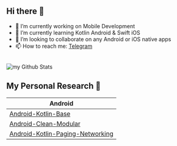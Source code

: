 ## Hi there 👋

- 🔭 I’m currently working on Mobile Development
- 🌱 I’m currently learning Kotlin Android & Swift iOS
- 👯 I’m looking to collaborate on any Android or iOS native apps
- 📫 How to reach me: [Telegram](https://t.me/nalendra_sh)

<br>

<img align="center" src="https://github-readme-stats.vercel.app/api?username=nalendrash&include_all_commits=true&count_private=true&show_icons=true&line_height=20&title_color=2B5BBD&icon_color=1124BB&text_color=A1A1A1&bg_color=0,000000,130F40" alt="my Github Stats"/>

<br>

## My Personal Research 🌱 ##
| Android |
| --- |
| [Android-Kotlin-Base](https://github.com/nalendrash/Android-Kotlin-Base) |
| [Android-Clean-Modular](https://github.com/nalendrash/Android-Clean-Modular) |
| [Android-Kotlin-Paging-Networking](https://github.com/nalendrash/Android-Kotlin-Paging-Networking) |
